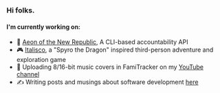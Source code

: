 ### Hi folks.
#### I'm currently working on:
- 🧰 [Aeon of the New Republic](https://github.com/herbeeg/aotnr-cli), A CLI-based accountability API
- 🎮 [Italisco](https://herbtaculargames.com/blog), a "Spyro the Dragon" inspired third-person adventure and exploration game
- 🎹 Uploading 8/16-bit music covers in FamiTracker on my [YouTube channel](https://www.youtube.com/user/JonponsVids10)
- ✍️ Writing posts and musings about software development [here](https://jonherbst.dev/blog)
